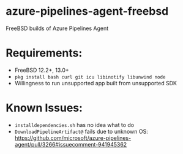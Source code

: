 # azure-pipelines-agent-freebsd
FreeBSD builds of Azure Pipelines Agent
# Requirements:
- FreeBSD 12.2+, 13.0+
- `pkg install bash curl git icu libinotify libunwind node`
- Willingness to run unsupported app built from unsupported SDK

# Known Issues:
- `installdependencies.sh` has no idea what to do
- `DownloadPipelineArtifact@` fails due to unknown OS: https://github.com/microsoft/azure-pipelines-agent/pull/3266#issuecomment-941945362
